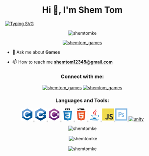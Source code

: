 <!--<div align="center">
<img src="https://rishavanand.github.io/static/images/greetings.gif" align="center" style="width: 100%" />
</div>-->
<h1 align="center">Hi 👋, I'm Shem Tom</h1>

[![Typing SVG](https://readme-typing-svg.herokuapp.com?font=Fira+Code&size=40&pause=1000&color=DC143C&center=true&vCenter=true&width=800&lines=Game+Developer)](https://git.io/typing-svg)

<p align="center"> <img src="https://komarev.com/ghpvc/?username=shemtomke&label=Profile%20views&color=0e75b6&style=flat" alt="shemtomke" /> </p>

<p align="center"> <a href="https://twitter.com/shemtom_games" target="blank"><img src="https://img.shields.io/twitter/follow/shemtom_games?logo=twitter&style=for-the-badge" alt="shemtom_games" /></a> </p>

- 💬 Ask me about **Games**

- 📫 How to reach me **shemtom12345@gmail.com**

<h3 align="center">Connect with me:</h3>
<p align="center">
<a href="https://twitter.com/shemtom_games" target="blank"><img align="center" src="https://raw.githubusercontent.com/rahuldkjain/github-profile-readme-generator/master/src/images/icons/Social/twitter.svg" alt="shemtom_games" height="30" width="40" /></a>
<a href="https://instagram.com/shemtom_games" target="blank"><img align="center" src="https://raw.githubusercontent.com/rahuldkjain/github-profile-readme-generator/master/src/images/icons/Social/instagram.svg" alt="shemtom_games" height="30" width="40" /></a>
</p>

<h3 align="center">Languages and Tools:</h3>
<p align="center"> <a href="https://www.cprogramming.com/" target="_blank" rel="noreferrer"> <img src="https://raw.githubusercontent.com/devicons/devicon/master/icons/c/c-original.svg" alt="c" width="40" height="40"/> </a> <a href="https://www.w3schools.com/cpp/" target="_blank" rel="noreferrer"> <img src="https://raw.githubusercontent.com/devicons/devicon/master/icons/cplusplus/cplusplus-original.svg" alt="cplusplus" width="40" height="40"/> </a> <a href="https://www.w3schools.com/cs/" target="_blank" rel="noreferrer"> <img src="https://raw.githubusercontent.com/devicons/devicon/master/icons/csharp/csharp-original.svg" alt="csharp" width="40" height="40"/> </a> <a href="https://www.w3schools.com/css/" target="_blank" rel="noreferrer"> <img src="https://raw.githubusercontent.com/devicons/devicon/master/icons/css3/css3-original-wordmark.svg" alt="css3" width="40" height="40"/> </a> <a href="https://www.w3.org/html/" target="_blank" rel="noreferrer"> <img src="https://raw.githubusercontent.com/devicons/devicon/master/icons/html5/html5-original-wordmark.svg" alt="html5" width="40" height="40"/> </a> <a href="https://www.java.com" target="_blank" rel="noreferrer"> <img src="https://raw.githubusercontent.com/devicons/devicon/master/icons/java/java-original.svg" alt="java" width="40" height="40"/> </a> <a href="https://developer.mozilla.org/en-US/docs/Web/JavaScript" target="_blank" rel="noreferrer"> <img src="https://raw.githubusercontent.com/devicons/devicon/master/icons/javascript/javascript-original.svg" alt="javascript" width="40" height="40"/> </a> <a href="https://www.photoshop.com/en" target="_blank" rel="noreferrer"> <img src="https://raw.githubusercontent.com/devicons/devicon/master/icons/photoshop/photoshop-line.svg" alt="photoshop" width="40" height="40"/> </a> <a href="https://unity.com/" target="_blank" rel="noreferrer"> <img src="https://www.vectorlogo.zone/logos/unity3d/unity3d-icon.svg" alt="unity" width="40" height="40"/> </a> </p>

<p align="center"><img align="centre" src="https://github-readme-stats.vercel.app/api/top-langs?username=shemtomke&show_icons=true&locale=en&layout=compact" alt="shemtomke" /></p>

<p align="center">&nbsp;<img align="center" src="https://github-readme-stats.vercel.app/api?username=shemtomke&show_icons=true&locale=en" alt="shemtomke" /></p>

<p align="center"><img align="center" src="https://github-readme-streak-stats.herokuapp.com/?user=shemtomke&" alt="shemtomke" /></p>
